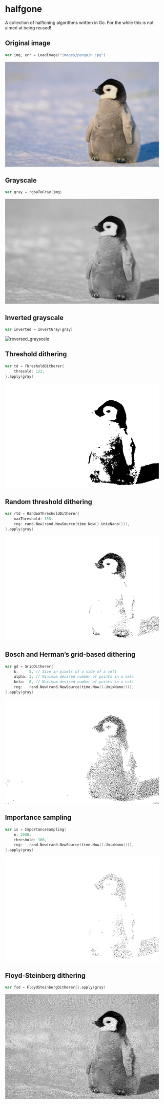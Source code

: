 # halfgone

A collection of halftoning algorithms written in Go. For the while this is not aimed at being reused!


## Original image

```go
var img, err = LoadImage("images/penguin.jpg")
```

![original](images/penguin.jpg)


## Grayscale

```go
var gray = rgbaToGray(img)
```

![grayscale](images/grayscale.png)


## Inverted grayscale

```go
var inverted = InvertGray(gray)
```

![reversed_grayscale](images/reversed_grayscale.png)


## Threshold dithering

```go
var td = ThresholdDitherer{
    thresold: 122,
}.apply(gray)
```

![threshold_dithering](images/threshold_dithering.png)


## Random threshold dithering

```go
var rtd = RandomThresholdDitherer{
    maxThreshold: 155,
    rng: rand.New(rand.NewSource(time.Now().UnixNano())),
}.apply(gray)
```

![random_threshold_dithering](images/random_threshold_dithering.png)


## Bosch and Herman’s grid-based dithering

```go
var gd = GridDitherer{
    k:     5, // Size in pixels of a side of a cell
    alpha: 3, // Minimum desired number of points in a cell
    beta:  8, // Maximum desired number of points in a cell
    rng:   rand.New(rand.NewSource(time.Now().UnixNano())),
}.apply(gray)
```

![grid_dithering](images/grid_dithering.png)


## Importance sampling

```go
var is = ImportanceSampling{
    n: 2000,
    threshold: 100,
    rng:   rand.New(rand.NewSource(time.Now().UnixNano())),
}.apply(gray)
```

![importance_sampling](images/importance_sampling.png)


## Floyd-Steinberg dithering

```go
var fsd = FloydSteinbergDitherer{}.apply(gray)
```

![floyd_steinberg_dithering](images/floyd_steinberg_dithering.png)
